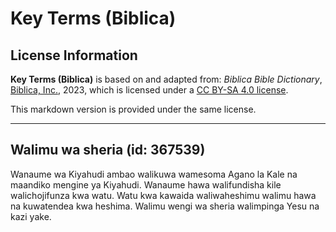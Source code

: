# Key Terms (Biblica)

## License Information

**Key Terms (Biblica)** is based on and adapted from: _Biblica Bible Dictionary_, [Biblica, Inc.](https://www.biblica.com/), 2023, which is licensed under a [CC BY-SA 4.0 license](https://creativecommons.org/licenses/by-sa/4.0/legalcode.en).

This markdown version is provided under the same license.



--------------------------------

## Walimu wa sheria (id: 367539)

Wanaume wa Kiyahudi ambao walikuwa wamesoma Agano la Kale na maandiko mengine ya Kiyahudi. Wanaume hawa walifundisha kile walichojifunza kwa watu. Watu kwa kawaida waliwaheshimu walimu hawa na kuwatendea kwa heshima. Walimu wengi wa sheria walimpinga Yesu na kazi yake.


